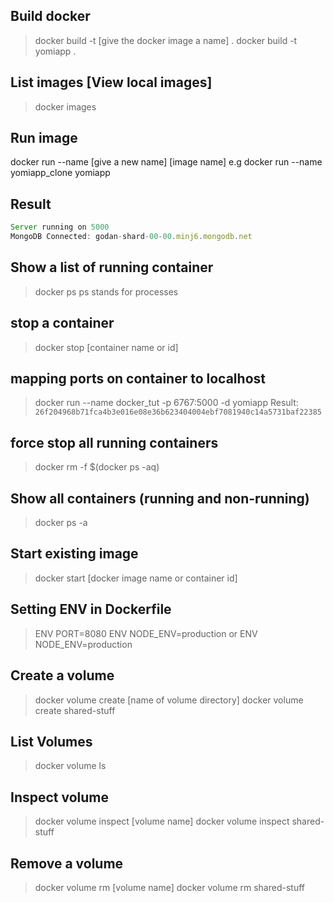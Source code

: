 <!-- Run build -->
<!-- make sure the docker deamon is running -->

## Build docker

> docker build -t [give the docker image a name] .
> docker build -t yomiapp .

## List images [View local images]

> docker images

## Run image

docker run --name [give a new name] [image name]
e.g docker run --name yomiapp_clone yomiapp

## Result

```javascript
Server running on 5000
MongoDB Connected: godan-shard-00-00.minj6.mongodb.net
```

## Show a list of running container

> docker ps ps stands for processes

## stop a container

> docker stop [container name or id]

## mapping ports on container to localhost

> docker run --name docker_tut -p 6767:5000 -d yomiapp
> Result: `26f204968b71fca4b3e016e08e36b623404004ebf7081940c14a5731baf22385`

## force stop all running containers

> docker rm -f $(docker ps -aq)

## Show all containers (running and non-running)

> docker ps -a

## Start existing image

> docker start [docker image name or container id]

## Setting ENV in Dockerfile

> ENV PORT=8080
> ENV NODE_ENV=production or ENV NODE_ENV=production

## Create a volume

> docker volume create [name of volume directory]
> docker volume create shared-stuff

## List Volumes

> docker volume ls

## Inspect volume

> docker volume inspect [volume name]
> docker volume inspect shared-stuff

## Remove a volume

> docker volume rm [volume name]
> docker volume rm shared-stuff
